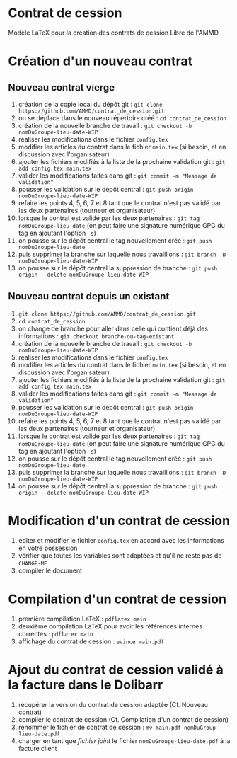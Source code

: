 Contrat de cession
==================

Modèle LaTeX pour la création des contrats de cession Libre de l'AMMD


Création d'un nouveau contrat
=============================

Nouveau contrat vierge
----------------------

1. création de la copie local du dépôt git : `git clone https://github.com/AMMD/contrat_de_cession.git`
2. on se déplace dans le nouveau répertoire créé : `cd contrat_de_cession`
3. création de la nouvelle branche de travail : `git checkout -b nomDuGroupe-lieu-date-WIP`
4. réaliser les modifications dans le fichier `config.tex`
5. modifier les articles du contrat dans le fichier `main.tex` (si besoin, et en discussion avec l'organisateur)
6. ajouter les fichiers modifiés à la liste de la prochaine validation git : `git add config.tex main.tex`
7. valider les modifications faites dans git : `git commit -m "Message de validation"`
8. pousser les validation sur le dépôt central : `git push origin nomDuGroupe-lieu-date-WIP`
9. refaire les points 4, 5, 6, 7 et 8 tant que le contrat n'est pas validé par les deux partenaires (tourneur et organisateur)
10. lorsque le contrat est validé par les deux partenaires : `git tag nomDuGroupe-lieu-date` (on peut faire une signature numérique GPG du tag en ajoutant l'option `-s`)
11. on pousse sur le dépôt central le tag nouvellement créé : `git push nomDuGroupe-lieu-date`
12. puis supprimer la branche sur laquelle nous travaillions : `git branch -D nomDuGroupe-lieu-date-WIP`
13. on pousse sur le dépôt central la suppression de branche : `git push origin --delete nomDuGroupe-lieu-date-WIP`


Nouveau contrat depuis un existant
----------------------------------

1. `git clone https://github.com/AMMD/contrat_de_cession.git`
2. `cd contrat_de_cession`
3. on change de branche pour aller dans celle qui contient déjà des informations : `git checkout branche-ou-tag-existant`
4. création de la nouvelle branche de travail : `git checkout -b nomDuGroupe-lieu-date-WIP`
5. réaliser les modifications dans le fichier `config.tex`
6. modifier les articles du contrat dans le fichier `main.tex` (si besoin, et en discussion avec l'organisateur)
7. ajouter les fichiers modifiés à la liste de la prochaine validation git : `git add config.tex main.tex`
8. valider les modifications faites dans git : `git commit -m "Message de validation"`
9. pousser les validation sur le dépôt central : `git push origin nomDuGroupe-lieu-date-WIP`
10. refaire les points 4, 5, 6, 7 et 8 tant que le contrat n'est pas validé par les deux partenaires (tourneur et organisateur)
11. lorsque le contrat est validé par les deux partenaires : `git tag nomDuGroupe-lieu-date` (on peut faire une signature numérique GPG du tag en ajoutant l'option `-s`)
12. on pousse sur le dépôt central le tag nouvellement créé : `git push nomDuGroupe-lieu-date`
13. puis supprimer la branche sur laquelle nous travaillions : `git branch -D nomDuGroupe-lieu-date-WIP`
14. on pousse sur le dépôt central la suppression de branche : `git push origin --delete nomDuGroupe-lieu-date-WIP`


Modification d'un contrat de cession
====================================

1. éditer et modifier le fichier `config.tex` en accord avec les informations en votre possession
2. vérifier que toutes les variables sont adaptées et qu'il ne reste pas de `CHANGE-ME`
3. compiler le document

Compilation d'un contrat de cession
===================================

1. première compilation LaTeX : `pdflatex main`
2. deuxième compilation LaTeX pour avoir les références internes correctes : `pdflatex main`
3. affichage du contrat de cession : `evince main.pdf`


Ajout du contrat de cession validé à la facture dans le Dolibarr
================================================================

1. récupérer la version du contrat de cession adaptée (Cf. Nouveau contrat)
2. compiler le contrat de cession (Cf. Compilation d'un contrat de cession)
3. renommer le fichier de contrat de cession : `mv main.pdf nomDuGroup-lieu-date.pdf`
4. charger en tant que *fichier joint* le fichier `nomDuGroupe-lieu-date.pdf` à la facture client
